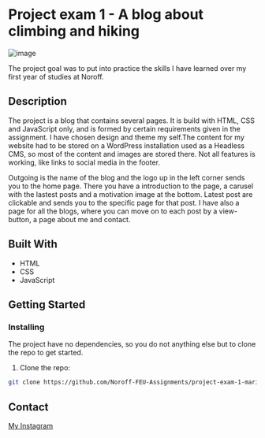 # Project exam 1 - A blog about climbing and hiking

![image](https://myblog.maritstuderer.one/wp-content/uploads/2023/03/Exam-1-Homepage.jpg)

The project goal was to put into practice the skills I have learned over my first year of studies at Noroff.

## Description

The project is a blog that contains several pages. It is build with HTML, CSS and JavaScript only, and is formed by certain requirements given in the assignment.
I have chosen design and theme my self.The content for my website had to be stored on a WordPress installation used as a Headless CMS, so most of the content and images are stored there. Not all features is working, like links to social media in the footer.

Outgoing is the name of the blog and the logo up in the left corner sends you to the home page. There you have a introduction to the page, a carusel with the lastest posts and a motivation image at the bottom. Latest post are clickable and sends you to the specific page for that post. I have also a page for all the blogs, where you can move on to each post by a view-button, a page about me and contact.

## Built With

- HTML
- CSS
- JavaScript

## Getting Started

### Installing

The project have no dependencies, so you do not anything else but to clone the repo to get started.

1. Clone the repo:

```bash
git clone https://github.com/Noroff-FEU-Assignments/project-exam-1-maritAndreassen.git
```

## Contact

[My Instagram](https://www.instagram.com/marit.andr)
